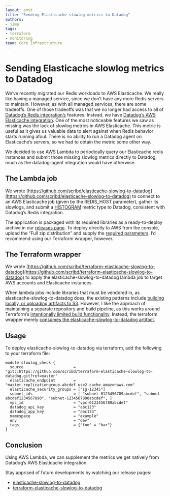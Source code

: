 ```yaml
---
layout: post
title: "Sending Elasticache slowlog metrics to Datadog"
authors:
- jimp
tags:
- terraform
- monitoring
team: Core Infrastructure
---
```



# Sending Elasticache slowlog metrics to Datadog

We’ve recently migrated our Redis workloads to AWS Elasticache. We really like having a managed service, since we don’t have any more Redis servers to maintain. However, as with all managed services, there are some tradeoffs. One of those tradeoffs was that we no longer had access to all of [Datadog’s Redis integration’s](https://docs.datadoghq.com/integrations/redisdb/) features. Instead, we have [Datadog’s AWS Elasticache integration](https://docs.datadoghq.com/integrations/amazon_elasticache/#overview). One of the most noticeable features we saw as missing was the lack of slowlog metrics in AWS Elasticache. This metric is useful as it gives us valuable data to alert against when Redis behavior starts running afoul. There is no ability to run a Datadog agent on Elasticache’s servers, so we had to obtain the metric some other way. 

We decided to use AWS Lambda to periodically query our Elasticache redis instances and submit those missing slowlog metrics directly to Datadog, much as the datadog-agent integration would have otherwise.  

## The Lambda job

We wrote [https://github.com/scribd/elasticache-slowlog-to-datadog](https://github.com/scribd/elasticache-slowlog-to-datadog) to connect to an AWS Elasticache job (given by the REDIS_HOST parameter), gather its slowlogs, and submit a [HISTOGRAM](https://docs.datadoghq.com/developers/metrics/types/?tab=histogram) metric type to Datadog, consistent with Datadog’s Redis integration. 

The application is packaged with its required libraries as a ready-to-deploy archive in our [releases page](https://github.com/scribd/elasticache-slowlog-to-datadog/releases). To deploy directly to AWS from the console, upload the “Full zip distribution” and supply the [required parameters](https://github.com/scribd/elasticache-slowlog-to-datadog#parameters). I’d recommend using our Terraform wrapper, however.

## The Terraform wrapper

We wrote [https://github.com/scribd/terraform-elasticache-slowlog-to-datadog](https://github.com/scribd/terraform-elasticache-slowlog-to-datadog) to apply the elasticache-slowlog-to-datadog lambda job to target AWS accounts and Elasticache instances. 

When lambda jobs include libraries that must be vendored in, as elasticache-slowlog-to-datadog does, the existing patterns include [building locally, or uploading artifacts to S3](https://www.terraform.io/docs/providers/aws/r/lambda_function.html#specifying-the-deployment-package). However, I like the approach of maintaining a separate repository and build pipeline, as this works around Terraform’s [intentionally limited build functionality](https://github.com/hashicorp/terraform/issues/8344#issuecomment-361014199). Instead, the terraform wrapper merely [consumes the elasticache-slowlog-to-datadog artifact](https://github.com/scribd/terraform-elasticache-slowlog-to-datadog/blob/master/main.tf#L97).

## Usage

To deploy elasticache-slowlog-to-datadog via terraform, add the following to your terraform file: 

```
module slowlog_check {
  source                      = "git::https://github.com/scribd/terraform-elasticache-slowlog-to-datadog.git?ref=master"
  elasticache_endpoint        = "master.replicationgroup.abcdef.use2.cache.amazonaws.com"
  elasticache_security_groups = ["sg-12345"]
  subnet_ids                  = [ "subnet-0123456789abcdef", "subnet-abcdef1234567890", "subnet-1234567890abcdef", ]
  vpc_id                      = "vpc-0123456789abcdef"
  datadog_api_key             = "abc123"
  datadog_app_key             = "abc123"
  namespace                   = "example"
  env                         = "dev"
  tags                        = {"foo" = "bar"}
}
```

## Conclusion

Using AWS Lambda, we can supplement the metrics we get natively from Datadog’s AWS Elasticache integration. 

Stay apprised of future developments by watching our release pages: 

- [elasticache-slowlog-to-datadog](https://github.com/scribd/elasticache-slowlog-to-datadog/releases)
- [terraform-elasticache-slowlog-to-datadog](https://github.com/scribd/terraform-elasticache-slowlog-to-datadog/releases)

